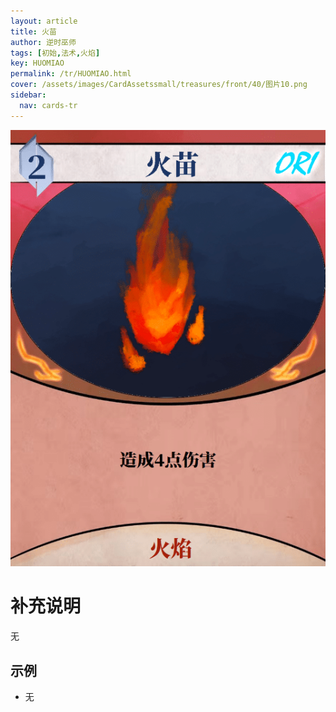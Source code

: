 ```yaml
---
layout: article
title: 火苗
author: 逆时巫师
tags: [初始,法术,火焰]
key: HUOMIAO
permalink: /tr/HUOMIAO.html
cover: /assets/images/CardAssetssmall/treasures/front/40/图片10.png
sidebar:
  nav: cards-tr
---
```

![](/assets/images/CardAssets/treasures/front/40/图片10.png)

# 补充说明
无


## 示例
* 无